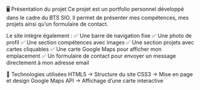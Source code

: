 🖥️ Présentation du projet
Ce projet est un portfolio personnel développé dans le cadre du BTS SIO. Il permet de présenter mes compétences, mes projets ainsi qu’un formulaire de contact.

Le site intègre également :
✅ Une barre de navigation fixe
✅ Une photo de profil
✅ Une section compétences avec images
✅ Une section projets avec cartes cliquables
✅ Une carte Google Maps pour afficher mon emplacement
✅ Un formulaire de contact pour envoyer un message directement à mon adresse email

🚀 Technologies utilisées
HTML5 → Structure du site
CSS3 → Mise en page et design
Google Maps API → Affichage d’une carte interactive